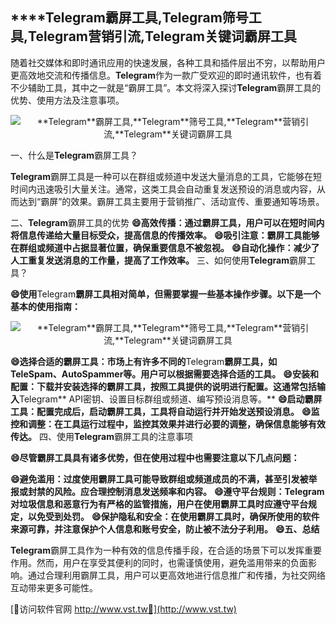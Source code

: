 ## ****Telegram**霸屏工具,**Telegram**筛号工具,**Telegram**营销引流,**Telegram**关键词霸屏工具**

随着社交媒体和即时通讯应用的快速发展，各种工具和插件层出不穷，以帮助用户更高效地交流和传播信息。**Telegram**作为一款广受欢迎的即时通讯软件，也有着不少辅助工具，其中之一就是“霸屏工具”。本文将深入探讨**Telegram**霸屏工具的优势、使用方法及注意事项。

 <center><img src="https://vst.tw/MP4/tuiguang/png/4.png" alt="**Telegram**霸屏工具,**Telegram**筛号工具,**Telegram**营销引流,**Telegram**关键词霸屏工具"></center>

一、什么是**Telegram**霸屏工具？

**Telegram**霸屏工具是一种可以在群组或频道中发送大量消息的工具，它能够在短时间内迅速吸引大量关注。通常，这类工具会自动重复发送预设的消息或内容，从而达到“霸屏”的效果。霸屏工具主要用于营销推广、活动宣传、重要通知等场景。

二、**Telegram**霸屏工具的优势
**😄高效传播：通过霸屏工具，用户可以在短时间内将信息传递给大量目标受众，提高信息的传播效率。**
**😄吸引注意：霸屏工具能够在群组或频道中占据显著位置，确保重要信息不被忽视。**
**😄自动化操作：减少了人工重复发送消息的工作量，提高了工作效率。**
三、如何使用**Telegram**霸屏工具？

**😄使用**Telegram**霸屏工具相对简单，但需要掌握一些基本操作步骤。以下是一个基本的使用指南：**

 <center><img src="https://vst.tw/MP4/tuiguang/png/5.png" alt="**Telegram**霸屏工具,**Telegram**筛号工具,**Telegram**营销引流,**Telegram**关键词霸屏工具"></center>

**😄选择合适的霸屏工具：市场上有许多不同的**Telegram**霸屏工具，如TeleSpam、AutoSpammer等。用户可以根据需要选择合适的工具。**
**😄安装和配置：下载并安装选择的霸屏工具，按照工具提供的说明进行配置。这通常包括输入**Telegram** API密钥、设置目标群组或频道、编写预设消息等。**
**😄启动霸屏工具：配置完成后，启动霸屏工具，工具将自动运行并开始发送预设消息。**
**😄监控和调整：在工具运行过程中，监控其效果并进行必要的调整，确保信息能够有效传达。**
四、使用**Telegram**霸屏工具的注意事项

**😄尽管霸屏工具具有诸多优势，但在使用过程中也需要注意以下几点问题：**

**😄避免滥用：过度使用霸屏工具可能导致群组或频道成员的不满，甚至引发被举报或封禁的风险。应合理控制消息发送频率和内容。**
**😄遵守平台规则：**Telegram**对垃圾信息和恶意行为有严格的监管措施，用户在使用霸屏工具时应遵守平台规定，以免受到处罚。**
**😄保护隐私和安全：在使用霸屏工具时，确保所使用的软件来源可靠，并注意保护个人信息和账号安全，防止被不法分子利用。**
**😄五、总结**

**Telegram**霸屏工具作为一种有效的信息传播手段，在合适的场景下可以发挥重要作用。然而，用户在享受其便利的同时，也需谨慎使用，避免滥用带来的负面影响。通过合理利用霸屏工具，用户可以更高效地进行信息推广和传播，为社交网络互动带来更多可能性。


[👻访问软件官网 http://www.vst.tw👻](http://www.vst.tw)
